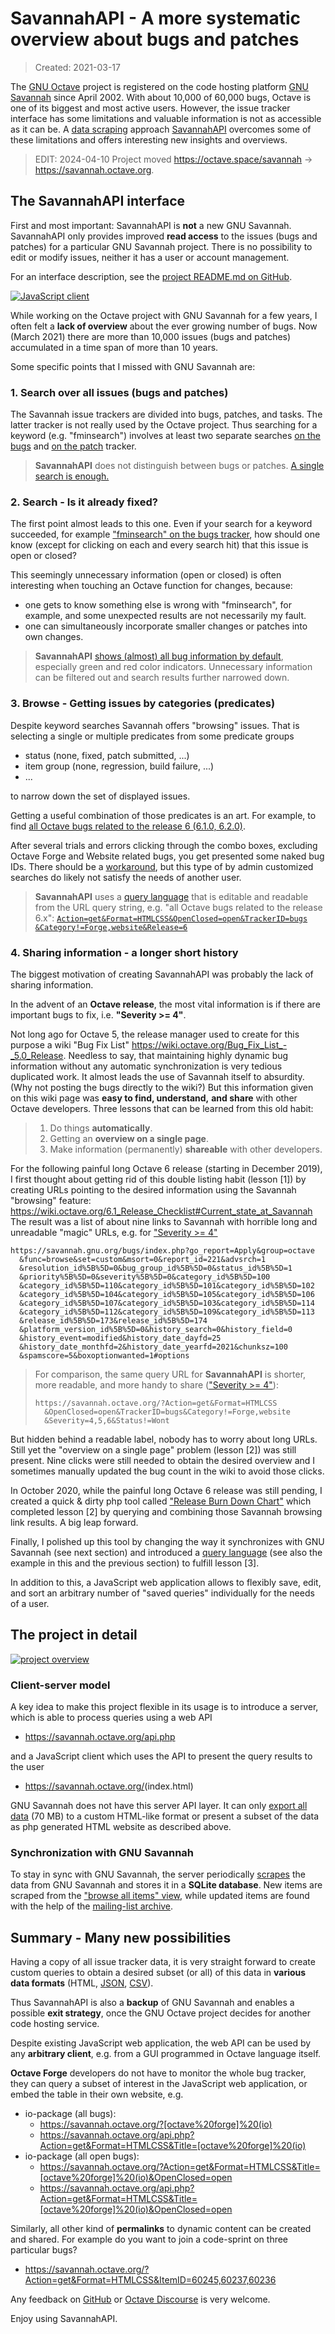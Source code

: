 # SavannahAPI - A more systematic overview about bugs and patches

> Created: 2021-03-17

The [GNU Octave](https://octave.org) project is registered on the code hosting
platform [GNU Savannah](https://savannah.gnu.org/) since April 2002.
With about 10,000 of 60,000 bugs,
Octave is one of its biggest and most active users.
However, the issue tracker interface has some limitations
and valuable information is not as accessible as it can be.
A [data scraping](https://en.wikipedia.org/wiki/Web_scraping) approach
[SavannahAPI](https://github.com/gnu-octave/SavannahAPI)
overcomes some of these limitations
and offers interesting new insights and overviews.

> EDIT: 2024-04-10 Project moved <https://octave.space/savannah> &rarr; <https://savannah.octave.org>.


## The SavannahAPI interface

First and most important: SavannahAPI is **not** a new GNU Savannah.
SavannahAPI only provides improved **read access** to the issues
(bugs and patches) for a particular GNU Savannah project.
There is no possibility to edit or modify issues,
neither it has a user or account management.

For an interface description, see the
[project README.md on GitHub](https://github.com/gnu-octave/SavannahAPI).

[![JavaScript client](./SavannahAPI_client.png)](https://savannah.octave.org/)

While working on the Octave project with GNU Savannah for a few years,
I often felt a **lack of overview** about the ever growing number of bugs.
Now (March 2021) there are more than 10,000 issues (bugs and patches)
accumulated in a time span of more than 10 years.

Some specific points that I missed with GNU Savannah are:


### 1. Search over all issues (bugs and patches)

The Savannah issue trackers are divided into bugs, patches, and tasks.
The latter tracker is not really used by the Octave project.
Thus searching for a keyword (e.g. "fminsearch")
involves at least two separate searches
[on the bugs](https://savannah.gnu.org/search/?Search=Search&words=fminsearch&type_of_search=bugs&only_group_id=1925&exact=1&max_rows=25#options)
and
[on the patch](https://savannah.gnu.org/search/?Search=Search&words=fminsearch&type_of_search=patch&only_group_id=1925&exact=1&max_rows=25#options)
tracker.

> **SavannahAPI** does not distinguish between bugs or patches.
> [A single search is enough.](https://savannah.octave.org/?Action=get&Format=HTMLCSS&OrderBy=TrackerID,!ItemID&Keywords=fminsearch)


### 2. Search - Is it already fixed?

The first point almost leads to this one.
Even if your search for a keyword succeeded, for example
["fminsearch" on the bugs tracker](https://savannah.gnu.org/search/?Search=Search&words=fminsearch&type_of_search=bugs&only_group_id=1925&exact=1&max_rows=25#options),
how should one know (except for clicking on each and every search hit)
that this issue is open or closed?

This seemingly unnecessary information (open or closed) is often interesting
when touching an Octave function for changes, because:
- one gets to know something else is wrong with "fminsearch", for example,
  and some unexpected results are not necessarily my fault.
- one can simultaneously incorporate smaller changes or patches into own changes.

> **SavannahAPI**
> [shows (almost) all bug information by default](https://savannah.octave.org/?Action=get&Format=HTMLCSS&OrderBy=TrackerID,!ItemID&Keywords=fminsearch),
> especially green and red color indicators.
> Unnecessary information can be filtered out and search results
> further narrowed down.

### 3. Browse - Getting issues by categories (predicates)

Despite keyword searches Savannah offers "browsing" issues.
That is selecting a single or multiple predicates from some predicate groups

- status (none, fixed, patch submitted, ...)
- item group (none, regression, build failure, ...)
- ...

to narrow down the set of displayed issues.

Getting a useful combination of those predicates is an art.
For example, to find
[all Octave bugs related to the release 6 (6.1.0, 6.2.0)](https://savannah.gnu.org/bugs/index.php?go_report=Apply&group=octave&func=browse&set=custom&msort=0&report_id=221&advsrch=1&resolution_id%5B%5D=0&bug_group_id%5B%5D=0&status_id%5B%5D=1&priority%5B%5D=0&severity%5B%5D=0&category_id%5B%5D=100&category_id%5B%5D=110&category_id%5B%5D=101&category_id%5B%5D=102&category_id%5B%5D=104&category_id%5B%5D=105&category_id%5B%5D=106&category_id%5B%5D=107&category_id%5B%5D=103&category_id%5B%5D=114&category_id%5B%5D=112&category_id%5B%5D=109&category_id%5B%5D=113&release_id%5B%5D=173&release_id%5B%5D=174&platform_version_id%5B%5D=0&history_search=0&history_field=0&history_event=modified&history_date_dayfd=25&history_date_monthfd=2&history_date_yearfd=2021&chunksz=100&spamscore=5&boxoptionwanted=1#options).

After several trials and errors clicking through the combo boxes,
excluding Octave Forge and Website related bugs,
you get presented some naked bug IDs.
There should be a [workaround](https://savannah.nongnu.org/support/?110340),
but this type of by admin customized searches do likely not satisfy the needs
of another user.

> **SavannahAPI** uses a
> [query language](https://github.com/gnu-octave/SavannahAPI#api-parameter-syntax-and-grammar)
> that is editable and readable from the URL query string,
> e.g. "all Octave bugs related to the release 6.x":
> [`Action=get&Format=HTMLCSS&OpenClosed=open&TrackerID=bugs` `&Category!=Forge,website&Release=6`](https://savannah.octave.org/?Action=get&Format=HTMLCSS&OpenClosed=open&TrackerID=bugs&Category!=Forge,website&Release=6)


### 4. Sharing information - a longer short history

The biggest motivation of creating SavannahAPI was probably the lack of
sharing information.

In the advent of an **Octave release**,
the most vital information is if there are important bugs to fix,
i.e. **"Severity >= 4"**.

Not long ago for Octave 5, the release manager used to create for this purpose
a wiki "Bug Fix List" <https://wiki.octave.org/Bug_Fix_List_-_5.0_Release>.
Needless to say, that maintaining highly dynamic bug information
without any automatic synchronization is very tedious duplicated work.
It almost leads the use of Savannah itself to absurdity.
(Why not posting the bugs directly to the wiki?)
But this information given on this wiki page was **easy to find, understand,**
**and share** with other Octave developers.
Three lessons that can be learned from this old habit:

> 1. Do things **automatically**.
> 2. Getting an **overview on a single page**.
> 3. Make information (permanently) **shareable** with other developers.

For the following painful long Octave 6 release (starting in December 2019),
I first thought about getting rid of this double listing habit (lesson [1])
by creating URLs pointing to the desired information using
the Savannah "browsing" feature:
<https://wiki.octave.org/6.1_Release_Checklist#Current_state_at_Savannah>
The result was a list of about nine links to Savannah
with horrible long and unreadable "magic" URLs,
e.g. for
["Severity >= 4"](https://savannah.gnu.org/bugs/index.php?go_report=Apply&group=octave&func=browse&set=custom&msort=0&report_id=101&advsrch=1&status_id%5B%5D=1&resolution_id%5B%5D=100&resolution_id%5B%5D=1&resolution_id%5B%5D=102&resolution_id%5B%5D=103&resolution_id%5B%5D=10&resolution_id%5B%5D=9&resolution_id%5B%5D=4&resolution_id%5B%5D=11&resolution_id%5B%5D=8&resolution_id%5B%5D=6&resolution_id%5B%5D=7&resolution_id%5B%5D=2&submitted_by%5B%5D=0&assigned_to%5B%5D=0&category_id%5B%5D=100&category_id%5B%5D=110&category_id%5B%5D=101&category_id%5B%5D=102&category_id%5B%5D=104&category_id%5B%5D=105&category_id%5B%5D=106&category_id%5B%5D=107&category_id%5B%5D=103&category_id%5B%5D=114&category_id%5B%5D=112&category_id%5B%5D=109&bug_group_id%5B%5D=0&severity%5B%5D=7&severity%5B%5D=8&severity%5B%5D=9&priority%5B%5D=0&summary=&details=&sumORdet=0&history_search=0&history_field=0&history_event=modified&history_date_dayfd=10&history_date_monthfd=12&history_date_yearfd=2019&chunksz=100&spamscore=5&boxoptionwanted=1#options)
```
https://savannah.gnu.org/bugs/index.php?go_report=Apply&group=octave
  &func=browse&set=custom&msort=0&report_id=221&advsrch=1
  &resolution_id%5B%5D=0&bug_group_id%5B%5D=0&status_id%5B%5D=1
  &priority%5B%5D=0&severity%5B%5D=0&category_id%5B%5D=100
  &category_id%5B%5D=110&category_id%5B%5D=101&category_id%5B%5D=102
  &category_id%5B%5D=104&category_id%5B%5D=105&category_id%5B%5D=106
  &category_id%5B%5D=107&category_id%5B%5D=103&category_id%5B%5D=114
  &category_id%5B%5D=112&category_id%5B%5D=109&category_id%5B%5D=113
  &release_id%5B%5D=173&release_id%5B%5D=174
  &platform_version_id%5B%5D=0&history_search=0&history_field=0
  &history_event=modified&history_date_dayfd=25
  &history_date_monthfd=2&history_date_yearfd=2021&chunksz=100
  &spamscore=5&boxoptionwanted=1#options
```

> For comparison,
> the same query URL for **SavannahAPI** is shorter, more readable,
> and more handy to share
> (["Severity >= 4"](https://savannah.octave.org/?Action=get&Format=HTMLCSS&OpenClosed=open&TrackerID=bugs&Category!=Forge,website&Severity=4,5,6&Status!=Wont)):
> ```
> https://savannah.octave.org/?Action=get&Format=HTMLCSS
>   &OpenClosed=open&TrackerID=bugs&Category!=Forge,website
>   &Severity=4,5,6&Status!=Wont
> ```

But hidden behind a readable label, nobody has to worry about long URLs.
Still yet the "overview on a single page" problem (lesson [2])
was still present.
Nine clicks were still needed to obtain the desired overview
and I sometimes manually updated the bug count in the wiki
to avoid those clicks.

In October 2020,
while the painful long Octave 6 release was still pending,
I created a quick & dirty php tool called
["Release Burn Down Chart"](https://octave.discourse.group/t/remaining-items-for-the-6-1-release/350)
which completed lesson [2] by querying and combining
those Savannah browsing link results.
A big leap forward.

Finally, I polished up this tool by changing the way it synchronizes with
GNU Savannah (see next section) and introduced a
[query language](https://github.com/gnu-octave/SavannahAPI#api-parameter-syntax-and-grammar)
(see also the example in this and the previous section) to fulfill lesson [3].

In addition to this, a JavaScript web application allows to
flexibly save, edit, and sort an arbitrary number of "saved queries"
individually for the needs of a user.


## The project in detail

[![project overview](./project_overview_thumb.jpg)](./project_overview_thumb.jpg)

### Client-server model

A key idea to make this project flexible in its usage is to introduce a server,
which is able to process queries using a web API

- <https://savannah.octave.org/api.php>

and a JavaScript client which uses the API to present the query results
to the user

- <https://savannah.octave.org/>(index.html)

GNU Savannah does not have this server API layer.
It can only
[export all data](https://savannah.gnu.org/bugs/export.php?group=octave)
(70 MB) to a custom HTML-like format
or present a subset of the data as php generated HTML website
as described above.


### Synchronization with GNU Savannah

To stay in sync with GNU Savannah,
the server periodically [scrapes](https://en.wikipedia.org/wiki/Web_scraping)
the data from GNU Savannah and stores it in a **SQLite database**.
New items are scraped from the
["browse all items" view](https://savannah.gnu.org/bugs/?group=octave),
while updated items are found with the help of the
[mailing-list archive](https://lists.gnu.org/archive/html/octave-bug-tracker/).


## Summary - Many new possibilities

Having a copy of all issue tracker data,
it is very straight forward to create custom queries to obtain
a desired subset (or all) of this data in **various data formats** (HTML,
[JSON](https://en.wikipedia.org/wiki/JSON),
[CSV](https://en.wikipedia.org/wiki/Comma-separated_values)).

Thus SavannahAPI is also a **backup** of GNU Savannah
and enables a possible **exit strategy**,
once the GNU Octave project decides for another code hosting service.

Despite existing JavaScript web application,
the web API can be used by any **arbitrary client**,
e.g. from a GUI programmed in Octave language itself.

**Octave Forge** developers do not have to monitor the whole bug tracker,
they can query a subset of interest in the JavaScript web application,
or embed the table in their own website, e.g.

- io-package (all bugs):
  - <https://savannah.octave.org/?[octave%20forge]%20(io)>
  - <https://savannah.octave.org/api.php?Action=get&Format=HTMLCSS&Title=[octave%20forge]%20(io)>
- io-package (all open bugs):
  - <https://savannah.octave.org/?Action=get&Format=HTMLCSS&Title=[octave%20forge]%20(io)&OpenClosed=open>
  - <https://savannah.octave.org/api.php?Action=get&Format=HTMLCSS&Title=[octave%20forge]%20(io)&OpenClosed=open>

Similarly, all other kind of **permalinks** to dynamic content can be created
and shared.
For example do you want to join a code-sprint on three particular bugs?
- <https://savannah.octave.org/?Action=get&Format=HTMLCSS&ItemID=60245,60237,60236>

Any feedback on [GitHub](https://github.com/gnu-octave/SavannahAPI) or
[Octave Discourse](https://octave.discourse.group/) is very welcome.

Enjoy using SavannahAPI.
